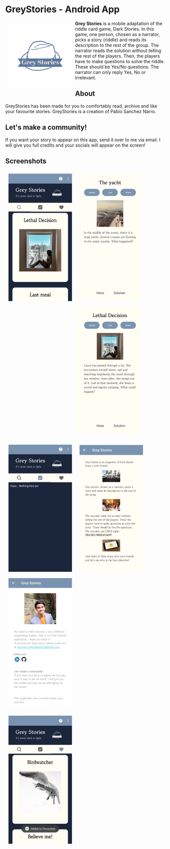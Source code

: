 # GreyStories - Android App

<img src="/app/src/main/res/drawable-mdpi/greystorytransparentblue.png" align="left"
width="200" hspace="10" vspace="10">

<b>Grey Stories</b> is a mobile adaptation of the riddle card game, Dark Stories. In this game, one
person, chosen as a narrator, picks a story (riddle) and reads its description to the rest of
the group. The narrator reads the solution without telling the rest of the players. Then, the
players have to make questions to solve the riddle. These should be Yes/No questions. The
narrator can only reply Yes, No or Irrelevant.


## About

GreyStories has been made for you to comfortably read, archive and like your favourite stories.
GreyStories is a creation of Pablo Sanchez Narro.


## Let's make a community!

If you want your story to appear on this app, send it over to me via email. I will give you
full credits and your socials will appear on the screen!


## Screenshots

[<img src="/Screenshots/GreyStories01.jpg" align="left"
width="200"
    hspace="10" vspace="10">](/Screenshots/GreyStories01.jpg)
[<img src="/Screenshots/GreyStories02.jpg" align="center"
width="200"
    hspace="10" vspace="10">](/Screenshots/GreyStories02.jpg)
[<img src="/Screenshots/GreyStories03.jpg" align="center"
width="200"
    hspace="10" vspace="10">](/Screenshots/GreyStories03.jpg)


[<img src="/Screenshots/GreyStories04.jpg" align="center"
width="200"
    hspace="10" vspace="10">](/Screenshots/GreyStories04.jpg)
[<img src="/Screenshots/GreyStories05.jpg" align="center"
width="200"
    hspace="10" vspace="10">](/Screenshots/GreyStories05.jpg)
[<img src="/Screenshots/GreyStories06.jpg" align="center"
width="200"
    hspace="10" vspace="10">](/Screenshots/GreyStories06.jpg)


[<img src="/Screenshots/GreyStories07.jpg" align="center"
width="200"
    hspace="10" vspace="10">](/Screenshots/GreyStories07.jpg)
